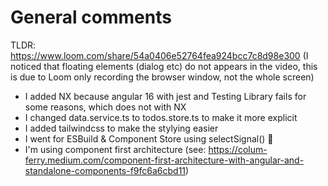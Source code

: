 # General comments

TLDR: https://www.loom.com/share/54a0406e52764fea924bcc7c8d98e300
(I noticed that floating elements (dialog etc) do not appears in the video, this is due to Loom only recording the browser window, not the whole screen)


- I added NX because angular 16 with jest and Testing Library fails for some reasons, which does not with NX
- I changed data.service.ts to todos.store.ts to make it more explicit
- I added tailwindcss to make the stylying easier
- I went for ESBuild & Component Store using selectSignal() 🚀
- I'm using component first architecture (see: https://colum-ferry.medium.com/component-first-architecture-with-angular-and-standalone-components-f9fc6a6cbd11)
